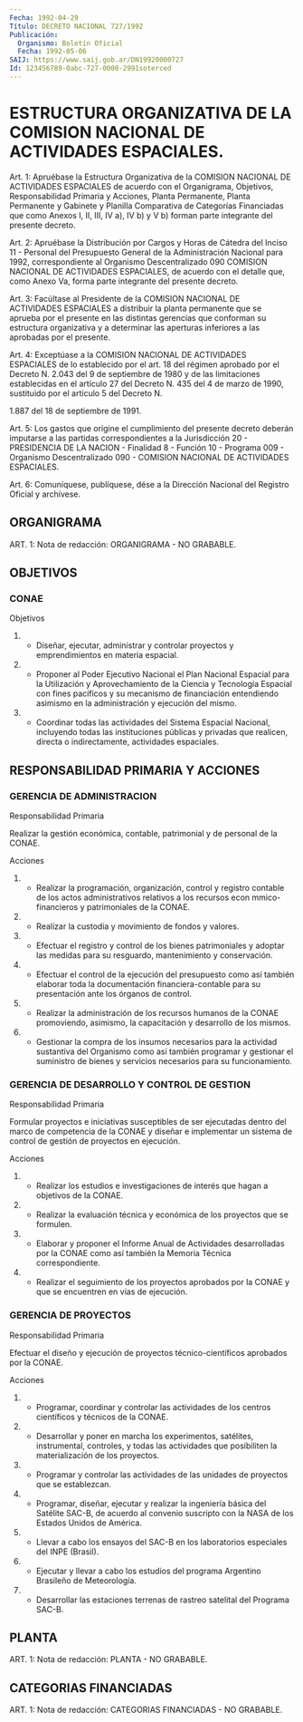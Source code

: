 ```yaml
---
Fecha: 1992-04-29
Título: DECRETO NACIONAL 727/1992
Publicación:
  Organismo: Boletín Oficial
  Fecha: 1992-05-06
SAIJ: https://www.saij.gob.ar/DN19920000727
Id: 123456789-0abc-727-0000-2991soterced
---
```

# ESTRUCTURA ORGANIZATIVA DE LA COMISION NACIONAL DE ACTIVIDADES ESPACIALES.

<a id="1"></a>
Art.  1:  Apruébase  la Estructura Organizativa de la COMISION NACIONAL DE ACTIVIDADES ESPACIALES  de  acuerdo con el Organigrama, Objetivos, Responsabilidad Primaria y Acciones,  Planta Permanente, Planta Permanente y Gabinete y Planilla Comparativa  de  Categorías Financiadas que como Anexos I, II, III, IV a), IV b) y V b)  forman parte integrante del presente decreto.

<a id="2"></a>
Art. 2: Apruébase la Distribución por Cargos y Horas de Cátedra del Inciso 11 - Personal del Presupuesto General de la Administración  Nacional  para  1992,  correspondiente al Organismo Descentralizado  090 COMISION NACIONAL DE  ACTIVIDADES  ESPACIALES, de  acuerdo  con  el  detalle  que,  como  Anexo  Va,  forma  parte integrante del presente decreto.

<a id="3"></a>
Art.  3:  Facúltase  al  Presidente de la COMISION NACIONAL DE ACTIVIDADES ESPACIALES a distribuir  la  planta  permanente  que se aprueba  por  el  presente en las distintas gerencias que conforman su estructura organizativa  y a determinar las aperturas inferiores a las aprobadas por el presente.

<a id="4"></a>
Art.  4:  Exceptúase  a  la  COMISION  NACIONAL DE ACTIVIDADES ESPACIALES  de lo establecido por el art. 18 del  régimen  aprobado por el Decreto N. 2.043 del  9  de  septiembre  de  1980  y  de las limitaciones  establecidas en el artículo 27 del Decreto N. 435 del 4 de marzo de 1990,  sustituido  por  el  artículo 5 del Decreto N.

1.887 del 18 de septiembre de 1991.

<a id="5"></a>
Art.  5:  Los  gastos que origine el cumplimiento del presente decreto deberán imputarse  a  las  partidas  correspondientes  a la Jurisdicción  20 - PRESIDENCIA DE LA NACION - Finalidad 8 - Función 10  - Programa 009  -  Organismo  Descentralizado  090  -  COMISION NACIONAL DE ACTIVIDADES ESPACIALES.

<a id="6"></a>
Art.  6: Comuníquese, publíquese, dése a la Dirección Nacional del Registro Oficial y archívese.

## ORGANIGRAMA

<a id="1"></a>
ART.  1:  Nota  de  redacción:  ORGANIGRAMA  -  NO GRABABLE.

## OBJETIVOS

### CONAE

<a id="1"></a>
Objetivos

1.  -  Diseñar,  ejecutar,  administrar  y  controlar  proyectos y emprendimientos en materia espacial.

2.  -  Proponer  al  Poder  Ejecutivo  Nacional  el  Plan Nacional Espacial  para  la  Utilización  y Aprovechamiento de la Ciencia  y Tecnología  Espacial  con  fines  pacíficos    y  su  mecanismo  de financiación entendiendo asimismo en la administración  y ejecución del mismo.

3.   -  Coordinar  todas  las  actividades  del  Sistema  Espacial Nacional,  incluyendo  todas  las instituciones públicas y privadas que  realicen,  directa o indirectamente,  actividades  espaciales.

## RESPONSABILIDAD PRIMARIA Y ACCIONES

### GERENCIA DE ADMINISTRACION

<a id="1"></a>
Responsabilidad Primaria

Realizar    la  gestión  económica,  contable,  patrimonial  y  de personal de la CONAE.

Acciones

1. - Realizar  la  programación,  organización, control y registro contable  de los actos administrativos  relativos  a  los  recursos econ mmico-financieros y patrimoniales de la CONAE.

2. - Realizar  la  custodia  y movimiento de fondos y valores.

3. - Efectuar el registro y control  de los bienes patrimoniales y adoptar las medidas para su resguardo, mantenimiento y conservación.

4. - Efectuar el control de la ejecución  del presupuesto como así también elaborar toda la documentación financiera-contable  para su presentación ante los órganos de control.

5.  -  Realizar  la  administración  de los recursos humanos de la CONAE promoviendo, asimismo, la capacitación  y  desarrollo  de los mismos.

6.  -  Gestionar  la  compra  de  los  insumos  necesarios para la actividad  sustantiva  del Organismo como así también  programar  y gestionar el suministro  de  bienes  y servicios necesarios para su funcionamiento.

### GERENCIA DE DESARROLLO Y CONTROL DE GESTION

<a id="2"></a>
Responsabilidad Primaria

Formular  proyectos  e  iniciativas susceptibles de ser ejecutadas dentro del marco de competencia de la CONAE y diseñar e implementar  un sistema de  control  de  gestión  de  proyectos  en ejecución.

Acciones

1. - Realizar  los estudios e investigaciones de interés que hagan a objetivos de la CONAE.

2. - Realizar la  evaluación  técnica y económica de los proyectos que se formulen.

3.  -  Elaborar  y  proponer  el  Informe   Anual  de  Actividades desarrolladas  por  la  CONAE como así también la  Memoria  Técnica correspondiente.

4. - Realizar el seguimiento  de  los  proyectos  aprobados por la CONAE y que se encuentren en vías de ejecución.

### GERENCIA DE PROYECTOS

<a id="3"></a>
Responsabilidad Primaria

Efectuar  el  diseño  y ejecución de proyectos técnico-científicos aprobados por la CONAE.

Acciones

1. - Programar, coordinar  y  controlar  las  actividades  de  los centros científicos y técnicos de la CONAE.

2.  -  Desarrollar  y poner en marcha los experimentos, satélites, instrumental, controles,  y  todas  las actividades que posibiliten la materialización de los proyectos.

3.  - Programar y controlar las actividades  de  las  unidades  de proyectos que se establezcan.

4. -  Programar, diseñar, ejecutar y realizar la ingeniería básica del Satélite  SAC-B,  de  acuerdo al convenio suscripto con la NASA de los Estados Unidos de América.

5.  - Llevar a cabo los ensayos  del  SAC-B  en  los  laboratorios especiales del INPE (Brasil).

6. -  Ejecutar y llevar a cabo los estudios del programa Argentino Brasileño de Meteorología.

7. - Desarrollar  las estaciones terrenas de rastreo satelital del Programa SAC-B.

## PLANTA

<a id="1"></a>
ART. 1: Nota de redacción: PLANTA - NO GRABABLE.

## CATEGORIAS FINANCIADAS

<a id="1"></a>
ART.  1: Nota  de  redacción:  CATEGORIAS FINANCIADAS - NO GRABABLE.